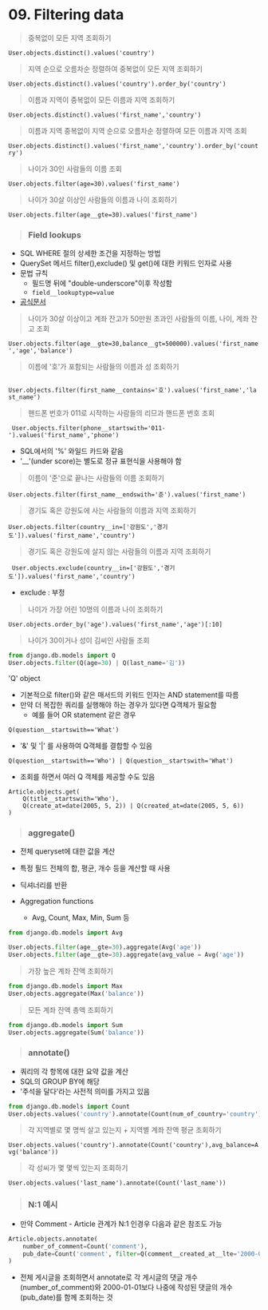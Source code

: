# 09. Filtering data

> 중복없이 모든 지역 조회하기

`User.objects.distinct().values('country')`



> 지역 순으로 오름차순 정렬하여 중복없이 모든 지역 조회하기

`User.objects.distinct().values('country').order_by('country')`



> 이름과 지역이 중복없이 모든 이름과 지역 조회하기

`User.objects.distinct().values('first_name','country')`



>이름과 지역 중복없이 지역 순으로 오름차순 정렬하여 모든 이름과 지역 조회

`User.objects.distinct().values('first_name','country').order_by('country')`



> 나이가 30인 사람들의 이름 조회

`User.objects.filter(age=30).values('first_name')`



> 나이가 30살 이상인 사람들의 이름과 나이 조회하기

`User.objects.filter(age__gte=30).values('first_name')`



> ### Field lookups

- SQL WHERE 절의 상세한 조건을 지정하는 방법
- QuerySet 메서드 filter(),exclude() 및 get()에 대한 키워드 인자로 사용
- 문법 규칙
  - 필드명 뒤에 "double-underscore"이후 작성함
  - `field__lookuptype=value`
- [공식문서](https://docs.djangoproject.com/en/3.2/ref/models/querysets/#field-lookups)



> 나이가 30살 이상이고 계좌 잔고가 50만원 초과인 사람들의 이름, 나이, 계좌 잔고 조회

` User.objects.filter(age__gte=30,balance__gt=500000).values('first_name','age','balance')  `



> 이름에 '호'가 포함되는 사람들의 이름과 성 조회하기

` User.objects.filter(first_name__contains='호').values('first_name','last_name')`



> 핸드폰 번호가 011로 시작하는 사람들의 리므과 핸드폰 번호 조회

` User.objects.filter(phone__startswith='011-').values('first_name','phone')`

- SQL에서의 '%' 와일드 카드와 같음
- '__'(under score)는 별도로 정규 표현식을 사용해야 함



> 이름이 '준'으로 끝나는 사람들의 이름 조회하기

`User.objects.filter(first_name__endswith='준').values('first_name')`



> 경기도 혹은 강원도에 사는 사람들의 이름과 지역 조회하기

` User.objects.filter(country__in=['강원도','경기도']).values('first_name','country')  `



> 경기도 혹은 강원도에 살지 않는 사람들의 이름과 지역 조회하기

` User.objects.exclude(country__in=['강원도','경기도']).values('first_name','country')`

- exclude : 부정



> 나이가 가장 어린 10명의 이름과 나이 조회하기

`User.objects.order_by('age').values('first_name','age')[:10]`



> 나이가 30이거나 성이 김씨인 사람들 조회

```python
from django.db.models import Q
User.objects.filter(Q(age=30) | Q(last_name='김'))
```

'Q' object

- 기본적으로 filter()와 같은 매서드의 키워드 인자는 AND statement를 따름
- 만약 더 복잡한 쿼리를 실행해야 하는 경우가 있다면 Q객체가 필요함
  - 예를 들어 OR statement 같은 경우

```
Q(question__startswith=='What')
```

- '&' 및 '|' 를 사용하여 Q객체를 결합할 수 있음

`Q(question__startswith=='Who') | Q(question__startswith='What')`

- 조회를 하면서 여러 Q 객체를 제공할 수도 있음

```
Article.objects.get(
	Q(title__startswith='Who'),
	Q(create_at=date(2005, 5, 2)) | Q(created_at=date(2005, 5, 6))
)
```



> ### aggregate()

- 전체 queryset에 대한 값을 계산
- 특정 필드 전체의 합, 평균, 개수 등을 계산할 때 사용
- 딕셔너리를 반환

- Aggregation functions
  - Avg, Count, Max, Min, Sum 등



```python
from django.db.models import Avg

User.objects.filter(age__gte=30).aggregate(Avg('age'))
User.objects.filter(age__gte=30).aggregate(avg_value = Avg('age'))
```

> 가장 높은 계좌 잔액 조회하기

```python
from django.db.models import Max
User.objects.aggregate(Max('balance'))
```

> 모든 계좌 잔액 총액 조회하기

```python
from django.db.models import Sum
User.objects.aggregate(Sum('balance'))
```



> ### annotate()

- 쿼리의 각 항목에 대한 요약 값을 계산
- SQL의 GROUP BY에 해당
- '주석을 달다'라는 사전적 의미를 가지고 있음



```python
from django.db.models import Count
User.objects.values('country').annotate(Count(num_of_country='country'))
```



> 각 지역별로 몇 명씩 살고 있는지 + 지역별 계좌 잔액 평균 조회하기

`User.objects.values('country').annotate(Count('country'),avg_balance=Avg('balance'))`



> 각 성씨가 몇 몇씩 있는지 조회하기

`User.objects.values('last_name').annotate(Count('last_name'))`



> ### N:1 예시

- 만약 Comment - Article 관계가 N:1 인경우 다음과 같은 참조도 가능

```python
Article.objects.annotate(
	number_of_comment=Count('comment'),
    pub_date=Count('comment', filter=Q(comment__created_at__lte='2000-01-01'))
)
```

- 전체 게시글을 조회하면서 annotate로 각 게시글의 댓글 개수(number_of_comment)와 2000-01-01보다 나중에 작성된 댓글의 개수(pub_date)를 함께 조회하는 것
